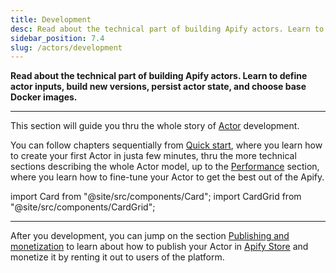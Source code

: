 ```yaml
---
title: Development
desc: Read about the technical part of building Apify actors. Learn to define actor inputs, build new versions, persist actor state, and choose base Docker images.
sidebar_position: 7.4
slug: /actors/development
---
```


**Read about the technical part of building Apify actors. Learn to define actor inputs, build new versions, persist actor state, and choose base Docker images.**

---

This section will guide you thru the whole story of [Actor](../index.mdx) development.

You can follow chapters sequentially from [Quick start](./quick_start/index.mdx), where you learn how to create your first Actor in justa  few minutes, thru the more technical sections describing the whole Actor model, up to the [Performance](./performance.md) section, where you learn how to fine-tune your Actor to get the best out of the Apify.

import Card from "@site/src/components/Card";
import CardGrid from "@site/src/components/CardGrid";

<CardGrid>
    <Card
        title="Quick start"
        to="/platform/actors/development/quick-start"
        desc="Create your first actor using Apify Console IDE or locally."
    />
    <Card
        title="Actor definition"
        to="/platform/actors/development/actor-definition"
        desc="Learn how to turn your arbitrary code into an actor simply by adding an Actor definition directory."
    />
    <Card
        title="Deployment"
        to="/platform/actors/development/deployment"
        desc="Learn how to deploy you Actor to Apify platform and build them."
    />
    <Card
        title="Builds and runs"
        to="/platform/actors/development/builds-and-runs"
        desc="Learn about Actor builds and runs, their lifecycle, versioning, and other properties."
    />
    <Card
        title="Performance"
        to="/platform/actors/development/Performance"
        desc="Learn how to get the maximum value out of your Actors, minimize costs, and maximize results."
    />
</CardGrid>

---

After you development, you can jump on the section [Publishing and monetization](../publishing/index.mdx) to learn about how to publish your Actor in [Apify Store](https://apify.com/store) and monetize it by renting it out to users of the platform.
